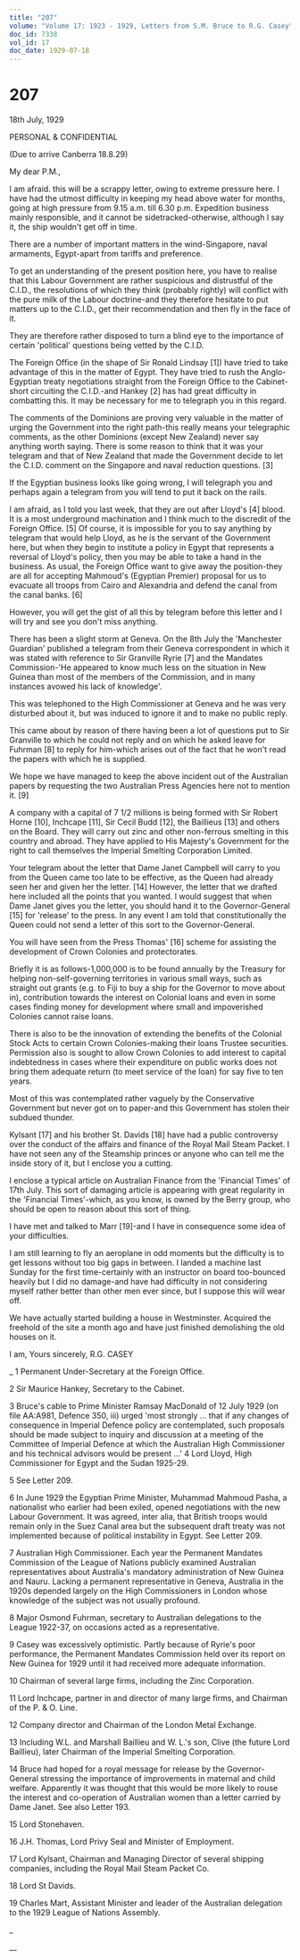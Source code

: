 ```yaml
---
title: "207"
volume: "Volume 17: 1923 - 1929, Letters from S.M. Bruce to R.G. Casey"
doc_id: 7338
vol_id: 17
doc_date: 1929-07-18
---
```


# 207

18th July, 1929

PERSONAL &amp; CONFIDENTIAL

(Due to arrive Canberra 18.8.29)

My dear P.M.,

I am afraid. this will be a scrappy letter, owing to extreme pressure here. I have had the utmost difficulty in keeping my head above water for months, going at high pressure from 9.15 a.m. till 6.30 p.m. Expedition business mainly responsible, and it cannot be sidetracked-otherwise, although I say it, the ship wouldn't get off in time.

There are a number of important matters in the wind-Singapore, naval armaments, Egypt-apart from tariffs and preference.

To get an understanding of the present position here, you have to realise that this Labour Government are rather suspicious and distrustful of the C.I.D., the resolutions of which they think (probably rightly) will conflict with the pure milk of the Labour doctrine-and they therefore hesitate to put matters up to the C.I.D., get their recommendation and then fly in the face of it.

They are therefore rather disposed to turn a blind eye to the importance of certain 'political' questions being vetted by the C.I.D.

The Foreign Office (in the shape of Sir Ronald Lindsay [1]) have tried to take advantage of this in the matter of Egypt. They have tried to rush the Anglo-Egyptian treaty negotiations straight from the Foreign Office to the Cabinet-short circuiting the C.I.D.-and Hankey [2] has had great difficulty in combatting this. It may be necessary for me to telegraph you in this regard.

The comments of the Dominions are proving very valuable in the matter of urging the Government into the right path-this really means your telegraphic comments, as the other Dominions (except New Zealand) never say anything worth saying. There is some reason to think that it was your telegram and that of New Zealand that made the Government decide to let the C.I.D. comment on the Singapore and naval reduction questions. [3]

If the Egyptian business looks like going wrong, I will telegraph you and perhaps again a telegram from you will tend to put it back on the rails.

I am afraid, as I told you last week, that they are out after Lloyd's [4] blood. It is a most underground machination and I think much to the discredit of the Foreign Office. [5] Of course, it is impossible for you to say anything by telegram that would help Lloyd, as he is the servant of the Government here, but when they begin to institute a policy in Egypt that represents a reversal of Lloyd's policy, then you may be able to take a hand in the business. As usual, the Foreign Office want to give away the position-they are all for accepting Mahmoud's (Egyptian Premier) proposal for us to evacuate all troops from Cairo and Alexandria and defend the canal from the canal banks. [6]

However, you will get the gist of all this by telegram before this letter and I will try and see you don't miss anything.

There has been a slight storm at Geneva. On the 8th July the 'Manchester Guardian' published a telegram from their Geneva correspondent in which it was stated with reference to Sir Granville Ryrie [7] and the Mandates Commission-'He appeared to know much less on the situation in New Guinea than most of the members of the Commission, and in many instances avowed his lack of knowledge'.

This was telephoned to the High Commissioner at Geneva and he was very disturbed about it, but was induced to ignore it and to make no public reply.

This came about by reason of there having been a lot of questions put to Sir Granville to which he could not reply and on which he asked leave for Fuhrman [8] to reply for him-which arises out of the fact that he won't read the papers with which he is supplied.

We hope we have managed to keep the above incident out of the Australian papers by requesting the two Australian Press Agencies here not to mention it. [9]

A company with a capital of 7 1/2 millions is being formed with Sir Robert Horne [10], Inchcape [11], Sir Cecil Budd [12], the Baillieus [13] and others on the Board. They will carry out zinc and other non-ferrous smelting in this country and abroad. They have applied to His Majesty's Government for the right to call themselves the Imperial Smelting Corporation Limited.

Your telegram about the letter that Dame Janet Campbell will carry to you from the Queen came too late to be effective, as the Queen had already seen her and given her the letter. [14] However, the letter that we drafted here included all the points that you wanted. I would suggest that when Dame Janet gives you the letter, you should hand it to the Governor-General [15] for 'release' to the press. In any event I am told that constitutionally the Queen could not send a letter of this sort to the Governor-General.

You will have seen from the Press Thomas' [16] scheme for assisting the development of Crown Colonies and protectorates.

Briefly it is as follows-1,000,000 is to be found annually by the Treasury for helping non-self-governing territories in various small ways, such as straight out grants (e.g. to Fiji to buy a ship for the Governor to move about in), contribution towards the interest on Colonial loans and even in some cases finding money for development where small and impoverished Colonies cannot raise loans.

There is also to be the innovation of extending the benefits of the Colonial Stock Acts to certain Crown Colonies-making their loans Trustee securities. Permission also is sought to allow Crown Colonies to add interest to capital indebtedness in cases where their expenditure on public works does not bring them adequate return (to meet service of the loan) for say five to ten years.

Most of this was contemplated rather vaguely by the Conservative Government but never got on to paper-and this Government has stolen their subdued thunder.

Kylsant [17] and his brother St. Davids [18] have had a public controversy over the conduct of the affairs and finance of the Royal Mail Steam Packet. I have not seen any of the Steamship princes or anyone who can tell me the inside story of it, but I enclose you a cutting.

I enclose a typical article on Australian Finance from the 'Financial Times' of 17th July. This sort of damaging article is appearing with great regularity in the 'Financial Times'-which, as you know, is owned by the Berry group, who should be open to reason about this sort of thing.

I have met and talked to Marr [19]-and I have in consequence some idea of your difficulties.

I am still learning to fly an aeroplane in odd moments but the difficulty is to get lessons without too big gaps in between. I landed a machine last Sunday for the first time-certainly with an instructor on board too-bounced heavily but I did no damage-and have had difficulty in not considering myself rather better than other men ever since, but I suppose this will wear off.

We have actually started building a house in Westminster. Acquired the freehold of the site a month ago and have just finished demolishing the old houses on it.

I am, Yours sincerely, R.G. CASEY 

_ 1 Permanent Under-Secretary at the Foreign Office.

2 Sir Maurice Hankey, Secretary to the Cabinet.

3 Bruce's cable to Prime Minister Ramsay MacDonald of 12 July 1929 (on file AA:A981, Defence 350, iii) urged 'most strongly ... that if any changes of consequence in Imperial Defence policy are contemplated, such proposals should be made subject to inquiry and discussion at a meeting of the Committee of Imperial Defence at which the Australian High Commissioner and his technical advisors would be present ...' 4 Lord Lloyd, High Commissioner for Egypt and the Sudan 1925-29.

5 See Letter 209.

6 In June 1929 the Egyptian Prime Minister, Muhammad Mahmoud Pasha, a nationalist who earlier had been exiled, opened negotiations with the new Labour Government. It was agreed, inter alia, that British troops would remain only in the Suez Canal area but the subsequent draft treaty was not implemented because of political instability in Egypt. See Letter 209.

7 Australian High Commissioner. Each year the Permanent Mandates Commission of the League of Nations publicly examined Australian representatives about Australia's mandatory administration of New Guinea and Nauru. Lacking a permanent representative in Geneva, Australia in the 1920s depended largely on the High Commissioners in London whose knowledge of the subject was not usually profound.

8 Major Osmond Fuhrman, secretary to Australian delegations to the League 1922-37, on occasions acted as a representative.

9 Casey was excessively optimistic. Partly because of Ryrie's poor performance, the Permanent Mandates Commission held over its report on New Guinea for 1929 until it had received more adequate information.

10 Chairman of several large firms, including the Zinc Corporation.

11 Lord Inchcape, partner in and director of many large firms, and Chairman of the P. &amp; O. Line.

12 Company director and Chairman of the London Metal Exchange.

13 Including W.L. and Marshall Baillieu and W. L.'s son, Clive (the future Lord Baillieu), later Chairman of the Imperial Smelting Corporation.

14 Bruce had hoped for a royal message for release by the Governor-General stressing the importance of improvements in maternal and child welfare. Apparently it was thought that this would be more likely to rouse the interest and co-operation of Australian women than a letter carried by Dame Janet. See also Letter 193.

15 Lord Stonehaven.

16 J.H. Thomas, Lord Privy Seal and Minister of Employment.

17 Lord Kylsant, Chairman and Managing Director of several shipping companies, including the Royal Mail Steam Packet Co.

18 Lord St Davids.

19 Charles Mart, Assistant Minister and leader of the Australian delegation to the 1929 League of Nations Assembly.

_

__
